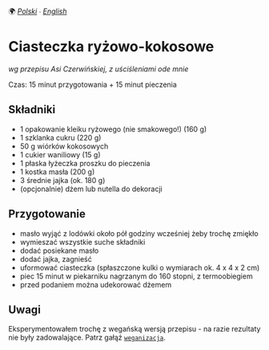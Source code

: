 🌍
*[Polski](README.md) ∙ [English](README-en.md)*


Ciasteczka ryżowo-kokosowe
==========================

_wg przepisu Asi Czerwińskiej, z uściśleniami ode mnie_

Czas: 15 minut przygotowania + 15 minut pieczenia

Składniki
---------

* 1 opakowanie kleiku ryżowego (nie smakowego!) (160 g)
* 1 szklanka cukru (220 g)
* 50 g wiórków kokosowych
* 1 cukier waniliowy (15 g)
* 1 płaska łyżeczka proszku do pieczenia
* 1 kostka masła (200 g)
* 3 średnie jajka (ok. 180 g)
* (opcjonalnie) dżem lub nutella do dekoracji


Przygotowanie
-------------

* masło wyjąć z lodówki około pół godziny wcześniej żeby trochę zmiękło
* wymieszać wszystkie suche składniki
* dodać posiekane masło
* dodać jajka, zagnieść
* uformować ciasteczka (spłaszczone kulki o wymiarach ok. 4 x 4 x 2 cm)
* piec 15 minut w piekarniku nagrzanym do 160 stopni, z termoobiegiem
* przed podaniem można udekorować dżemem


Uwagi
-----

Eksperymentowałem trochę z wegańską wersją przepisu - na razie rezultaty nie
były zadowalające. Patrz gałąź
[`weganizacja`](https://github.com/jan-warchol/przepisy-programisty/blob/weganizacja/ciasteczka-kokosowe/todo.md#wersja-wega%C5%84ska).
